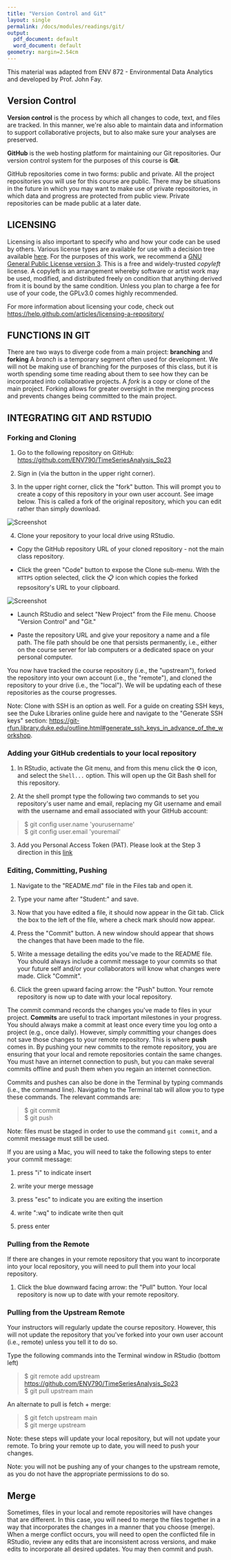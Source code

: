 ```yaml
---
title: "Version Control and Git"
layout: single
permalink: /docs/modules/readings/git/
output:
  pdf_document: default
  word_document: default
geometry: margin=2.54cm
---
```


This material was adapted from ENV 872 - Environmental Data Analytics and developed by Prof. John Fay.

## Version Control

**Version control** is the process by which all changes to code, text, and files are tracked. In this manner, we're also able to maintain data and information to support collaborative projects, but to also make sure your analyses are preserved.

**GitHub** is the web hosting platform for maintaining our Git repositories. Our version control system for the purposes of this course is **Git**. 

GitHub repositories come in two forms: public and private. All the project repositories you will use for this course are public. There may be situations in the future in which you may want to make use of private repositories, in which data and progress are protected from public view. Private repositories can be made public at a later date.

## LICENSING

Licensing is also important to specify who and how your code can be used by others. Various license types are available for use with a decision tree available [here](https://choosealicense.com/). For the purposes of this work, we recommend a [GNU General Public License version 3](https://choosealicense.com/licenses/gpl-3.0/). This is a free and widely-trusted *copyleft* license. A copyleft is an arrangement whereby software or artist work may be used, modified, and distributed freely on condition that anything derived from it is bound by the same condition. Unless you plan to charge a fee for use of your code, the GPLv3.0 comes highly recommended.

For more information about licensing your code, check out https://help.github.com/articles/licensing-a-repository/

## FUNCTIONS IN GIT

There are two ways to diverge code from a main project: **branching** and **forking**
A *branch* is a temporary segment often used for development. We will not be making use of branching for the purposes of this class, but it is worth spending some time reading about them to see how they can be incorporated into collaborative projects. 
A *fork* is a copy or clone of the main project. Forking allows for greater oversight in the merging process and prevents changes being committed to the main project.  

## INTEGRATING GIT AND RSTUDIO

### Forking and Cloning 

1. Go to the following repository on GitHub: https://github.com/ENV790/TimeSeriesAnalysis_Sp23

2. Sign in (via the button in the upper right corner). 

3. In the upper right corner, click the "fork" button. This will prompt you to create a copy of this repository in your own user account. See image below. This is called a fork of the original repository, which you can edit rather than simply download. 

![Screenshot](/docs/assets/git-fork.jpeg)

4. Clone your repository to your local drive using RStudio. <br>

 * Copy the GitHub repository URL of your cloned repository - not the main class repository. <br>

 * Click the green "Code" button to expose the Clone sub-menu. With the `HTTPS` option selected, click the :clipboard: icon which copies the forked repsository's URL to your clipboard. <br>

 ![Screenshot](/docs/assets/git-clone.jpeg)


 * Launch RStudio and select "New Project" from the File menu. Choose "Version Control" and "Git." <br>

 * Paste the repository URL and give your repository a name and a file path. The file path should be one that persists permanently, i.e., either on the course server for lab computers or a dedicated space on your personal computer. <br>

You now have tracked the course repository (i.e., the "upstream"), forked the repository into your own account (i.e., the "remote"), and cloned the repository to your drive (i.e., the "local"). We will be updating each of these repositories as the course progresses. <br>

Note: Clone with SSH is an option as well. For a guide on creating SSH keys, see the Duke Libraries online guide here and navigate to the "Generate SSH keys" section:  https://git-rfun.library.duke.edu/outline.html#generate_ssh_keys_in_advance_of_the_workshop. <br>

### Adding your GitHub credentials to your local repository

1. In RStudio, activate the Git menu, and from this menu click the :gear: icon, and select the `Shell...` option. This will open up the Git Bash shell for this repository. <br> 

2. At the shell prompt type the following two commands to set you repository's user name and email, replacing my Git username and email with the username and email associated with your GitHub account: <br>

> $ git config user.name 'yourusername' <br> 
> $ git config user.email 'youremail' <br>

3. Add you Personal Access Token (PAT). Please look at the Step 3 direction in this [link](https://env872.github.io/setup/github.html)

### Editing, Committing, Pushing

1. Navigate to the "README.md" file in the Files tab and open it. <br>

2. Type your name after "Student:" and save. <br>

3. Now that you have edited a file, it should now appear in the Git tab. Click the box to the left of the file, where a check mark should now appear. <br>

4. Press the "Commit" button. A new window should appear that shows the changes that have been made to the file. <br> 

5. Write a message detailing the edits you've made to the README file. You should always include a commit message to your commits so that your future self and/or your collaborators will know what changes were made. Click "Commit".

6. Click the green upward facing arrow: the "Push" button. Your remote repository is now up to date with your local repository. 

The commit command records the changes you've made to files in your project. **Commits** are useful to track important milestones in your progress. You should always make a commit at least once every time you log onto a project (e.g., once daily). However, simply committing your changes does not save those changes to your remote repository. This is where **push** comes in. By pushing your new commits to the remote repository, you are ensuring that your local and remote repositories contain the same changes. You must have an internet connection to push, but you can make several commits offline and push them when you regain an internet connection.

Commits and pushes can also be done in the Terminal by typing commands (i.e., the command line). Navigating to the Terminal tab will allow you to type these commands. The relevant commands are: 

> $ git commit <br>
> $ git push

Note: files must be staged in order to use the command `git commit`, and a commit message must still be used.

If you are using a Mac, you will need to take the following steps to enter your commit message: 

1. press "i" to indicate insert

2. write your merge message

3. press "esc" to indicate you are exiting the insertion

4. write ":wq" to indicate write then quit

5. press enter

### Pulling from the Remote

If there are changes in your remote repository that you want to incorporate into your local repository, you will need to pull them into your local repository. 

1. Click the blue downward facing arrow: the "Pull" button. Your local repository is now up to date with your remote repository. 

### Pulling from the Upstream Remote

Your instructors will regularly update the course repository. However, this will not update the repository that you've forked into your own user account (i.e., remote) unless you tell it to do so. <br>

Type the following commands into the Terminal window in RStudio (bottom left) <br>

> $ git remote add upstream https://github.com/ENV790/TimeSeriesAnalysis_Sp23<br>
> $ git pull upstream main<br>

An alternate to pull is fetch + merge: <br>

> $ git fetch upstream main <br>
> $ git merge upstream <br>

Note: these steps will update your local repository, but will not update your remote. To bring your remote up to date, you will need to push your changes. <br>

Note: you will not be pushing any of your changes to the upstream remote, as you do not have the appropriate permissions to do so. <br>

## Merge

Sometimes, files in your local and remote repositories will have changes that are different. In this case, you will need to merge the files together in a way that incorporates the changes in a manner that you choose (merge). When a merge conflict occurs, you will need to open the conflicted file in RStudio, review any edits that are inconsistent across versions, and make edits to incorporate all desired updates. You may then commit and push. <br>


